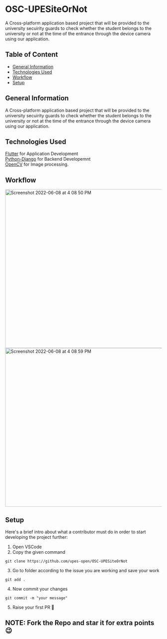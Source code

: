 # OSC-UPESiteOrNot

A Cross-platform application based project that will be provided to the university secuirity guards to check whether the student belongs to the university or not at the time of the entrance through the device camera using our application.



## Table of Content
* [General Information](#general-information)
* [Technologies Used](#technologies-used)
* [Workflow](#workflow)
* [Setup](#setup)

## General Information

A Cross-platform application based project that will be provided to the university secuirity guards to check whether the student belongs to the university or not at the time of the entrance through the device camera using our application.

## Technologies Used

[Flutter](https://flutter.dev) for Application Development <br>
[Python-Django](https://www.python.org) for Backend Developemnt <br>
[OpenCV](https://opencv.org) for Image processing. <br>


## Workflow
<img width="509" alt="Screenshot 2022-06-08 at 4 08 50 PM" src="https://user-images.githubusercontent.com/75428919/172596811-57c5ed30-956f-4a73-b680-8f1cd12a927f.png">
<img width="509" alt="Screenshot 2022-06-08 at 4 08 59 PM" src="https://user-images.githubusercontent.com/75428919/172596839-80a3bca7-014d-4b14-ba71-d81cf314364c.png">


## Setup
Here's a brief intro about what a contributor must do in order to start developing the project further:
1. Open VSCode 
2. Copy the given command
```shell
git clone https://github.com/upes-open/OSC-UPESiteOrNot
```
3. Go to folder according to the issue you are working and save your work
```shell
git add .
```
4. Now commit your changes
```shell
git commit -m "your message"
```
5. Raise your first PR :partying_face:

## NOTE: Fork the Repo and star it for extra points :wink:

